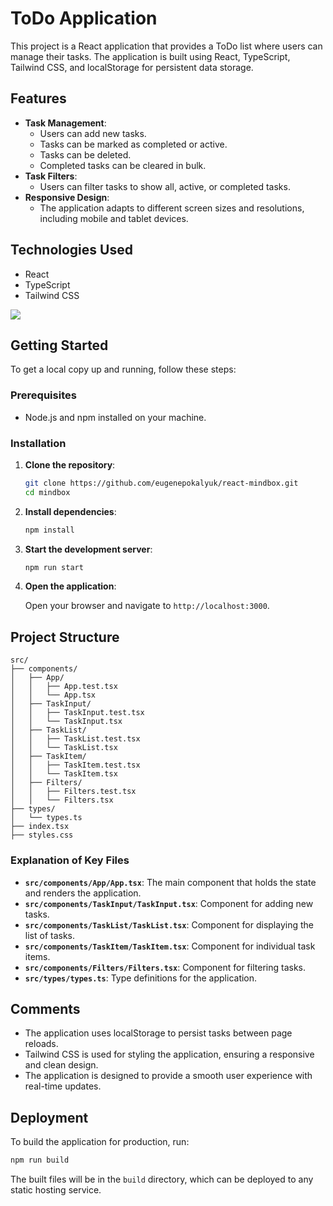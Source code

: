
# ToDo Application

This project is a React application that provides a ToDo list where users can manage their tasks. The application is built using React, TypeScript, Tailwind CSS, and localStorage for persistent data storage.

## Features

- **Task Management**:
  - Users can add new tasks.
  - Tasks can be marked as completed or active.
  - Tasks can be deleted.
  - Completed tasks can be cleared in bulk.
- **Task Filters**:
  - Users can filter tasks to show all, active, or completed tasks.
- **Responsive Design**:
  - The application adapts to different screen sizes and resolutions, including mobile and tablet devices.

## Technologies Used

- React
- TypeScript
- Tailwind CSS

<img src="https://skillicons.dev/icons?i=react,ts,tailwind" />

## Getting Started

To get a local copy up and running, follow these steps:

### Prerequisites

- Node.js and npm installed on your machine.

### Installation

1. **Clone the repository**:

   ```bash
   git clone https://github.com/eugenepokalyuk/react-mindbox.git
   cd mindbox
   ```

2. **Install dependencies**:

   ```bash
   npm install
   ```

3. **Start the development server**:

   ```bash
   npm run start
   ```

4. **Open the application**:

   Open your browser and navigate to `http://localhost:3000`.

## Project Structure

```
src/
├── components/
│   ├── App/
│   │   ├── App.test.tsx
│   │   └── App.tsx
│   ├── TaskInput/
│   │   ├── TaskInput.test.tsx
│   │   └── TaskInput.tsx
│   ├── TaskList/
│   │   ├── TaskList.test.tsx
│   │   └── TaskList.tsx
│   ├── TaskItem/
│   │   ├── TaskItem.test.tsx
│   │   └── TaskItem.tsx
│   ├── Filters/
│   │   ├── Filters.test.tsx
│   │   └── Filters.tsx
├── types/
│   └── types.ts
├── index.tsx
├── styles.css
```

### Explanation of Key Files

- **`src/components/App/App.tsx`**: The main component that holds the state and renders the application.
- **`src/components/TaskInput/TaskInput.tsx`**: Component for adding new tasks.
- **`src/components/TaskList/TaskList.tsx`**: Component for displaying the list of tasks.
- **`src/components/TaskItem/TaskItem.tsx`**: Component for individual task items.
- **`src/components/Filters/Filters.tsx`**: Component for filtering tasks.
- **`src/types/types.ts`**: Type definitions for the application.

## Comments

- The application uses localStorage to persist tasks between page reloads.
- Tailwind CSS is used for styling the application, ensuring a responsive and clean design.
- The application is designed to provide a smooth user experience with real-time updates.

## Deployment

To build the application for production, run:

```bash
npm run build
```

The built files will be in the `build` directory, which can be deployed to any static hosting service.
